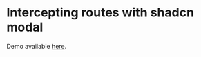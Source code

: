 # Intercepting routes with shadcn modal

Demo available [here](https://intercepting-routes-nextjs-example.vercel.app/).
